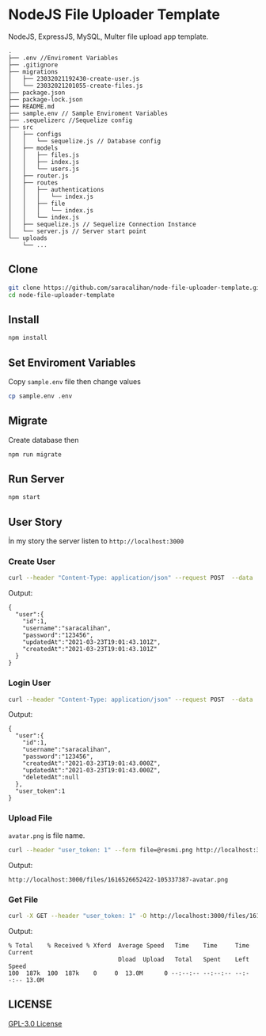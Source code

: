 # NodeJS File Uploader Template
NodeJS, ExpressJS, MySQL, Multer file upload app template.

```
.
├── .env //Enviroment Variables
├── .gitignore
├── migrations 
│   ├── 23032021192430-create-user.js
│   └── 23032021201055-create-files.js
├── package.json
├── package-lock.json
├── README.md
├── sample.env // Sample Enviroment Variables
├── .sequelizerc //Sequelize config
├── src
│   ├── configs
│   │   └── sequelize.js // Database config
│   ├── models
│   │   ├── files.js
│   │   ├── index.js
│   │   └── users.js
│   ├── router.js
│   ├── routes
│   │   ├── authentications
│   │   │   └── index.js
│   │   ├── file
│   │   │   └── index.js
│   │   └── index.js
│   ├── sequelize.js // Sequelize Connection Instance
│   └── server.js // Server start point
└── uploads
    └── ...
```

## Clone
```bash
git clone https://github.com/saracalihan/node-file-uploader-template.git
cd node-file-uploader-template
```

## Install
```bash
npm install
```

## Set Enviroment Variables
Copy `sample.env` file then change values
```bash
cp sample.env .env
```

## Migrate
Create database then
```bash
npm run migrate
```

## Run Server
```bash
npm start
```

## User Story
İn my story the server listen to `http://localhost:3000`
### Create User
```bash
curl --header "Content-Type: application/json" --request POST  --data '{"username":"saracalihan","password":"123456"}' http://localhost:3000/authentications/register
```
Output:
```
{
  "user":{
    "id":1,
    "username":"saracalihan",
    "password":"123456",
    "updatedAt":"2021-03-23T19:01:43.101Z",
    "createdAt":"2021-03-23T19:01:43.101Z"
  }
}
```

### Login User
```bash
curl --header "Content-Type: application/json" --request POST  --data '{"username":"saracalihan","password":"123456"}' http://localhost:3000/authentications/login
```
Output: 
```
{
  "user":{
    "id":1,
    "username":"saracalihan",
    "password":"123456",
    "createdAt":"2021-03-23T19:01:43.000Z",
    "updatedAt":"2021-03-23T19:01:43.000Z",
    "deletedAt":null
  },
  "user_token":1
}
```

### Upload File
`avatar.png` is file name.
```bash
curl --header "user_token: 1" --form file=@resmi.png http://localhost:3000/files/upload
```
Output: 
```
http://localhost:3000/files/1616526652422-105337387-avatar.png
```

### Get File
```bash
curl -X GET --header "user_token: 1" -O http://localhost:3000/files/1616526652422-105337387-avatar.png
```
Output: 
```
% Total    % Received % Xferd  Average Speed   Time    Time     Time  Current
                               Dload  Upload   Total   Spent    Left  Speed
100  187k  100  187k    0     0  13.0M      0 --:--:-- --:--:-- --:--:-- 13.0M

```

## LICENSE
[GPL-3.0 License](LICENSE)
